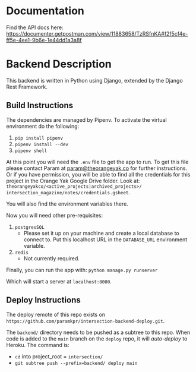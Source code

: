 # Documentation
Find the API docs here: https://documenter.getpostman.com/view/11883658/TzRSfnKA#f2f5cf4e-ff5e-4ee1-9b6e-1e44dd1a3a8f


# Backend Description
This backend is written in Python using Django, extended by
the Django Rest Framework. 

## Build Instructions
The dependencies are managed by Pipenv. To activate the 
virtual environment do the following: 

1. `pip install pipenv`
2. `pipenv install --dev`
3. `pipenv shell`

At this point you will need the `.env` file to get the app to run. To get this
file please contact Param at param@theorangeyak.co for further instructions. Or
if you have permission, you will be able to find all the credentials for this
project in the Orange Yak Google Drive folder. Look at: 
    `theorangeyakco/<active_projects|archived_projects>/
    intersection_magazine/notes/credentials.gsheet`.

You will also find the environment variables there.

Now you will need other pre-requisites:
1. `postgresSQL`
    * Please set it up on your machine and create a local database to connect to. Put
    this localhost URL in the `DATABASE_URL` environment variable.
2. `redis`
    * Not currently required.
    
Finally, you can run the app with:
`python manage.py runserver`

Which will start a server at `localhost:8000`.


## Deploy Instructions

The deploy remote of this repo exists on 
`https://github.com/paramkpr/intersection-backend-deploy.git`. 

The `backend/` directory needs to be pushed as a subtree to this
repo. When code is added to the `main` branch on the `deploy` repo, 
it will *auto-deploy* to Heroku. The command is:

* `cd` into project_root = `intersection/`
* `git subtree push --prefix=backend/ deploy main`


